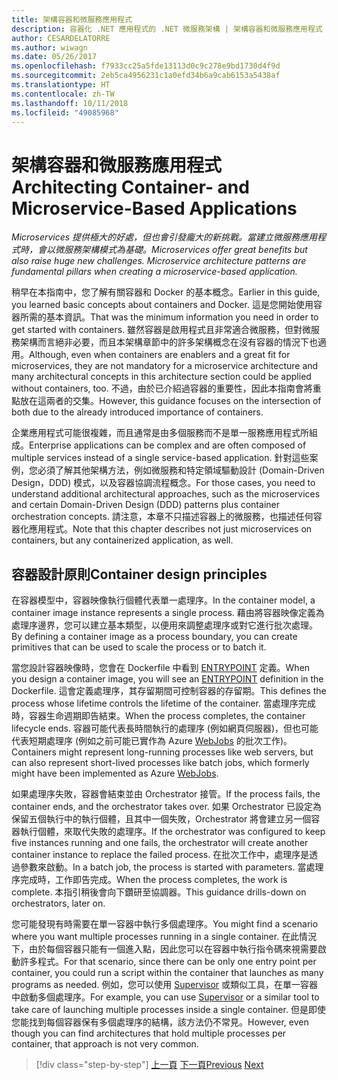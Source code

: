```yaml
---
title: 架構容器和微服務應用程式
description: 容器化 .NET 應用程式的 .NET 微服務架構 | 架構容器和微服務應用程式
author: CESARDELATORRE
ms.author: wiwagn
ms.date: 05/26/2017
ms.openlocfilehash: f7933cc25a5fde13113d0c9c278e9bd1730d4f9d
ms.sourcegitcommit: 2eb5ca4956231c1a0efd34b6a9cab6153a5438af
ms.translationtype: HT
ms.contentlocale: zh-TW
ms.lasthandoff: 10/11/2018
ms.locfileid: "49085968"
---
```

# <a name="architecting-container--and-microservice-based-applications"></a><span data-ttu-id="003e6-103">架構容器和微服務應用程式</span><span class="sxs-lookup"><span data-stu-id="003e6-103">Architecting Container- and Microservice-Based Applications</span></span>

<span data-ttu-id="003e6-104">*Microservices 提供極大的好處，但也會引發龐大的新挑戰。當建立微服務應用程式時，會以微服務架構模式為基礎。*</span><span class="sxs-lookup"><span data-stu-id="003e6-104">*Microservices offer great benefits but also raise huge new challenges. Microservice architecture patterns are fundamental pillars when creating a microservice-based application.*</span></span>

<span data-ttu-id="003e6-105">稍早在本指南中，您了解有關容器和 Docker 的基本概念。</span><span class="sxs-lookup"><span data-stu-id="003e6-105">Earlier in this guide, you learned basic concepts about containers and Docker.</span></span> <span data-ttu-id="003e6-106">這是您開始使用容器所需的基本資訊。</span><span class="sxs-lookup"><span data-stu-id="003e6-106">That was the minimum information you need in order to get started with containers.</span></span> <span data-ttu-id="003e6-107">雖然容器是啟用程式且非常適合微服務，但對微服務架構而言絕非必要，而且本架構章節中的許多架構概念在沒有容器的情況下也適用。</span><span class="sxs-lookup"><span data-stu-id="003e6-107">Although, even when containers are enablers and a great fit for microservices, they are not mandatory for a microservice architecture and many architectural concepts in this architecture section could be applied without containers, too.</span></span> <span data-ttu-id="003e6-108">不過，由於已介紹過容器的重要性，因此本指南會將重點放在這兩者的交集。</span><span class="sxs-lookup"><span data-stu-id="003e6-108">However, this guidance focuses on the intersection of both due to the already introduced importance of containers.</span></span>

<span data-ttu-id="003e6-109">企業應用程式可能很複雜，而且通常是由多個服務而不是單一服務應用程式所組成。</span><span class="sxs-lookup"><span data-stu-id="003e6-109">Enterprise applications can be complex and are often composed of multiple services instead of a single service-based application.</span></span> <span data-ttu-id="003e6-110">針對這些案例，您必須了解其他架構方法，例如微服務和特定領域驅動設計 (Domain-Driven Design，DDD) 模式，以及容器協調流程概念。</span><span class="sxs-lookup"><span data-stu-id="003e6-110">For those cases, you need to understand additional architectural approaches, such as the microservices and certain Domain-Driven Design (DDD) patterns plus container orchestration concepts.</span></span> <span data-ttu-id="003e6-111">請注意，本章不只描述容器上的微服務，也描述任何容器化應用程式。</span><span class="sxs-lookup"><span data-stu-id="003e6-111">Note that this chapter describes not just microservices on containers, but any containerized application, as well.</span></span>

## <a name="container-design-principles"></a><span data-ttu-id="003e6-112">容器設計原則</span><span class="sxs-lookup"><span data-stu-id="003e6-112">Container design principles</span></span>

<span data-ttu-id="003e6-113">在容器模型中，容器映像執行個體代表單一處理序。</span><span class="sxs-lookup"><span data-stu-id="003e6-113">In the container model, a container image instance represents a single process.</span></span> <span data-ttu-id="003e6-114">藉由將容器映像定義為處理序邊界，您可以建立基本類型，以便用來調整處理序或對它進行批次處理。</span><span class="sxs-lookup"><span data-stu-id="003e6-114">By defining a container image as a process boundary, you can create primitives that can be used to scale the process or to batch it.</span></span>

<span data-ttu-id="003e6-115">當您設計容器映像時，您會在 Dockerfile 中看到 [ENTRYPOINT](https://docs.docker.com/engine/reference/builder/) 定義。</span><span class="sxs-lookup"><span data-stu-id="003e6-115">When you design a container image, you will see an [ENTRYPOINT](https://docs.docker.com/engine/reference/builder/) definition in the Dockerfile.</span></span> <span data-ttu-id="003e6-116">這會定義處理序，其存留期間可控制容器的存留期。</span><span class="sxs-lookup"><span data-stu-id="003e6-116">This defines the process whose lifetime controls the lifetime of the container.</span></span> <span data-ttu-id="003e6-117">當處理序完成時，容器生命週期即告結束。</span><span class="sxs-lookup"><span data-stu-id="003e6-117">When the process completes, the container lifecycle ends.</span></span> <span data-ttu-id="003e6-118">容器可能代表長時間執行的處理序 (例如網頁伺服器)，但也可能代表短期處理序 (例如之前可能已實作為 Azure [WebJobs](https://docs.microsoft.com/azure/app-service-web/websites-webjobs-resources) 的批次工作)。</span><span class="sxs-lookup"><span data-stu-id="003e6-118">Containers might represent long-running processes like web servers, but can also represent short-lived processes like batch jobs, which formerly might have been implemented as Azure [WebJobs](https://docs.microsoft.com/azure/app-service-web/websites-webjobs-resources).</span></span>

<span data-ttu-id="003e6-119">如果處理序失敗，容器會結束並由 Orchestrator 接管。</span><span class="sxs-lookup"><span data-stu-id="003e6-119">If the process fails, the container ends, and the orchestrator takes over.</span></span> <span data-ttu-id="003e6-120">如果 Orchestrator 已設定為保留五個執行中的執行個體，且其中一個失敗，Orchestrator 將會建立另一個容器執行個體，來取代失敗的處理序。</span><span class="sxs-lookup"><span data-stu-id="003e6-120">If the orchestrator was configured to keep five instances running and one fails, the orchestrator will create another container instance to replace the failed process.</span></span> <span data-ttu-id="003e6-121">在批次工作中，處理序是透過參數來啟動。</span><span class="sxs-lookup"><span data-stu-id="003e6-121">In a batch job, the process is started with parameters.</span></span> <span data-ttu-id="003e6-122">當處理序完成時，工作即告完成。</span><span class="sxs-lookup"><span data-stu-id="003e6-122">When the process completes, the work is complete.</span></span> <span data-ttu-id="003e6-123">本指引稍後會向下鑽研至協調器。</span><span class="sxs-lookup"><span data-stu-id="003e6-123">This guidance drills-down on orchestrators, later on.</span></span>

<span data-ttu-id="003e6-124">您可能發現有時需要在單一容器中執行多個處理序。</span><span class="sxs-lookup"><span data-stu-id="003e6-124">You might find a scenario where you want multiple processes running in a single container.</span></span> <span data-ttu-id="003e6-125">在此情況下，由於每個容器只能有一個進入點，因此您可以在容器中執行指令碼來視需要啟動許多程式。</span><span class="sxs-lookup"><span data-stu-id="003e6-125">For that scenario, since there can be only one entry point per container, you could run a script within the container that launches as many programs as needed.</span></span> <span data-ttu-id="003e6-126">例如，您可以使用 [Supervisor](http://supervisord.org/) 或類似工具，在單一容器中啟動多個處理序。</span><span class="sxs-lookup"><span data-stu-id="003e6-126">For example, you can use [Supervisor](http://supervisord.org/) or a similar tool to take care of launching multiple processes inside a single container.</span></span> <span data-ttu-id="003e6-127">但是即使您能找到每個容器保有多個處理序的結構，該方法仍不常見。</span><span class="sxs-lookup"><span data-stu-id="003e6-127">However, even though you can find architectures that hold multiple processes per container, that approach is not very common.</span></span>


>[!div class="step-by-step"]
<span data-ttu-id="003e6-128">[上一頁](../net-core-net-framework-containers/official-net-docker-images.md)
[下一頁](containerize-monolithic-applications.md)</span><span class="sxs-lookup"><span data-stu-id="003e6-128">[Previous](../net-core-net-framework-containers/official-net-docker-images.md)
[Next](containerize-monolithic-applications.md)</span></span>
